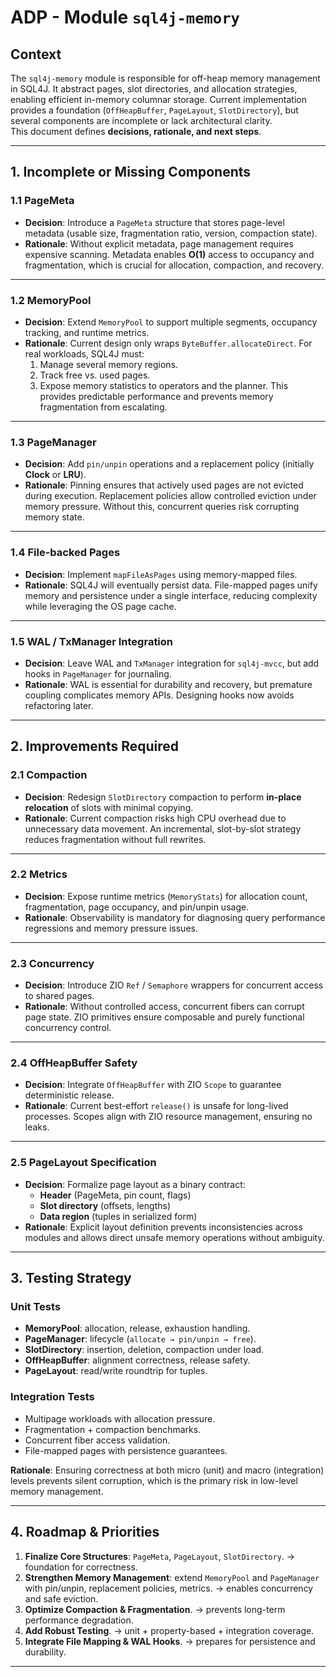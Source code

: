 # ADP - Module `sql4j-memory`

## Context

The `sql4j-memory` module is responsible for off-heap memory management in SQL4J.
It abstract pages, slot directories, and allocation strategies, enabling efficient in-memory columnar storage.
Current implementation provides a foundation (`OffHeapBuffer`, `PageLayout`, `SlotDirectory`), but several components
are incomplete or lack architectural clarity.<br />
This document defines **decisions, rationale, and next steps**.

---

## 1. Incomplete or Missing Components

### 1.1 PageMeta

* **Decision**: Introduce a `PageMeta` structure that stores page-level metadata (usable size, fragmentation ratio,
  version, compaction state).
* **Rationale**: Without explicit metadata, page management requires expensive scanning. Metadata enables **O(1)**
  access to occupancy and fragmentation, which is crucial for allocation, compaction, and recovery.

---

### 1.2 MemoryPool

* **Decision**: Extend `MemoryPool` to support multiple segments, occupancy tracking, and runtime metrics.
* **Rationale**: Current design only wraps `ByteBuffer.allocateDirect`. For real workloads, SQL4J must:<br />
    1. Manage several memory regions.
    2. Track free vs. used pages.
    3. Expose memory statistics to operators and the planner. This provides predictable performance and prevents memory
       fragmentation from escalating.

---

### 1.3 PageManager

* **Decision**: Add `pin/unpin` operations and a replacement policy (initially **Clock** or **LRU**).
* **Rationale**: Pinning ensures that actively used pages are not evicted during execution. Replacement policies allow
  controlled eviction under memory pressure. Without this, concurrent queries risk corrupting memory state.

---

### 1.4 File-backed Pages

* **Decision**: Implement `mapFileAsPages` using memory-mapped files.
* **Rationale**: SQL4J will eventually persist data. File-mapped pages unify memory and persistence under a single
  interface, reducing complexity while leveraging the OS page cache.

---

### 1.5 WAL / TxManager Integration

* **Decision**: Leave WAL and `TxManager` integration for `sql4j-mvcc`, but add hooks in `PageManager` for journaling.
* **Rationale**: WAL is essential for durability and recovery, but premature coupling complicates memory APIs. Designing
  hooks now avoids refactoring later.

---

## 2. Improvements Required

### 2.1 Compaction

* **Decision**: Redesign `SlotDirectory` compaction to perform **in-place relocation** of slots with minimal copying.
* **Rationale**: Current compaction risks high CPU overhead due to unnecessary data movement. An incremental,
  slot-by-slot strategy reduces fragmentation without full rewrites.

---

### 2.2 Metrics

* **Decision**: Expose runtime metrics (`MemoryStats`) for allocation count, fragmentation, page occupancy, and
  pin/unpin usage.
* **Rationale**: Observability is mandatory for diagnosing query performance regressions and memory pressure issues.

---

### 2.3 Concurrency

* **Decision**: Introduce ZIO `Ref` / `Semaphore` wrappers for concurrent access to shared pages.
* **Rationale**: Without controlled access, concurrent fibers can corrupt page state. ZIO primitives ensure composable
  and purely functional concurrency control.

---

### 2.4 OffHeapBuffer Safety

* **Decision**: Integrate `OffHeapBuffer` with ZIO `Scope` to guarantee deterministic release.
* **Rationale**: Current best-effort `release()` is unsafe for long-lived processes. Scopes align with ZIO resource
  management, ensuring no leaks.

---

### 2.5 PageLayout Specification

* **Decision**: Formalize page layout as a binary contract:
    * **Header** (PageMeta, pin count, flags)
    * **Slot directory** (offsets, lengths)
    * **Data region** (tuples in serialized form)
* **Rationale**: Explicit layout definition prevents inconsistencies across modules and allows direct unsafe memory
  operations without ambiguity.

---

## 3. Testing Strategy

### Unit Tests

* **MemoryPool**: allocation, release, exhaustion handling.
* **PageManager**: lifecycle (`allocate → pin/unpin → free`).
* **SlotDirectory**: insertion, deletion, compaction under load.
* **OffHeapBuffer**: alignment correctness, release safety.
* **PageLayout**: read/write roundtrip for tuples.

### Integration Tests

* Multipage workloads with allocation pressure.
* Fragmentation + compaction benchmarks.
* Concurrent fiber access validation.
* File-mapped pages with persistence guarantees.

**Rationale**: Ensuring correctness at both micro (unit) and macro (integration) levels prevents silent corruption,
which is the primary risk in low-level memory management.

---

## 4. Roadmap & Priorities

1. **Finalize Core Structures**: `PageMeta`, `PageLayout`, `SlotDirectory`.
   → foundation for correctness.
2. **Strengthen Memory Management**: extend `MemoryPool` and `PageManager` with pin/unpin, replacement policies,
   metrics.
   → enables concurrency and safe eviction.
3. **Optimize Compaction & Fragmentation**.
   → prevents long-term performance degradation.
4. **Add Robust Testing**.
   → unit + property-based + integration coverage.
5. **Integrate File Mapping & WAL Hooks**.
   → prepares for persistence and durability.

---
